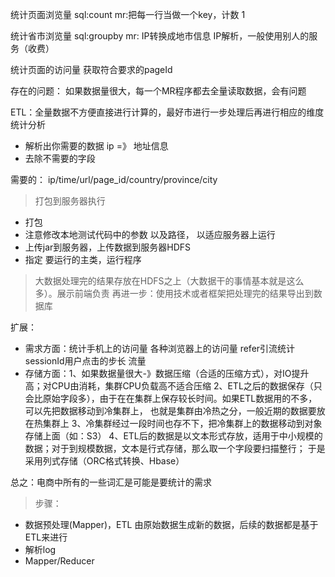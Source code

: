统计页面浏览量
    sql:count
    mr:把每一行当做一个key，计数 1
    
统计省市浏览量
    sql:groupby
    mr: IP转换成地市信息
        IP解析，一般使用别人的服务（收费）
        
        
统计页面的访问量
    获取符合要求的pageId
    
    
存在的问题：
 如果数据量很大，每一个MR程序都去全量读取数据，会有问题
 
 
 ETL：全量数据不方便直接进行计算的，最好市进行一步处理后再进行相应的维度统计分析
 
 - 解析出你需要的数据 ip =》 地址信息
 - 去除不需要的字段
 
 需要的： ip/time/url/page_id/country/province/city
 
 
 
> 打包到服务器执行

- 打包
- 注意修改本地测试代码中的参数 以及路径， 以适应服务器上运行
- 上传jar到服务器，上传数据到服务器HDFS
- 指定 要运行的主类，运行程序
 
>  大数据处理完的结果存放在HDFS之上（大数据干的事情基本就是这么多）。展示前端负责
 再进一步：使用技术或者框架把处理完的结果导出到数据库


扩展： 
- 需求方面：统计手机上的访问量  各种浏览器上的访问量   refer引流统计  sessionId用户点击的步长  流量
- 存储方面：1、如果数据量很大-》数据压缩（合适的压缩方式），对IO提升高；对CPU由消耗，集群CPU负载高不适合压缩
2、ETL之后的数据保存（只会比原始字段多），由于在在集群上保存较长时间。如果ETL数据用的不多，可以先把数据移动到冷集群上，
也就是集群由冷热之分，一般近期的数据要放在热集群上
3、冷集群经过一段时间也存不下，把冷集群上的数据移动到对象存储上面（如：S3）
4、ETL后的数据是以文本形式存放，适用于中小规模的数据；对于到规模数据，文本是行式存储，那么取一个字段要扫描整行；
于是采用列式存储（ORC格式转换、Hbase）

总之：电商中所有的一些词汇是可能是要统计的需求

> 步骤：

- 数据预处理(Mapper)，ETL 由原始数据生成新的数据，后续的数据都是基于ETL来进行
- 解析log
- Mapper/Reducer
    